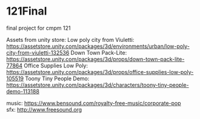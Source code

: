 # 121Final
final project for cmpm 121

Assets from unity store:
Low poly city from Viuletti: https://assetstore.unity.com/packages/3d/environments/urban/low-poly-city-from-viuletti-132536
Down Town Pack-Lite: https://assetstore.unity.com/packages/3d/props/down-town-pack-lite-77864
Office Supplies Low Poly: https://assetstore.unity.com/packages/3d/props/office-supplies-low-poly-105519
Toony Tiny People Demo: https://assetstore.unity.com/packages/3d/characters/toony-tiny-people-demo-113188

music:
https://www.bensound.com/royalty-free-music/corporate-pop  
sfx:
http://www.freesound.org